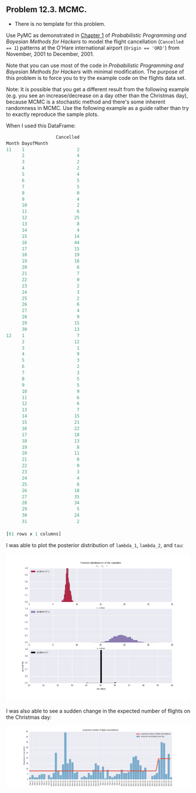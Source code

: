 ## Problem 12.3. MCMC.

- There is no template for this problem.

Use PyMC as demonstrated in
  [Chapter 1](http://nbviewer.ipython.org/github/CamDavidsonPilon/Probabilistic-Programming-and-Bayesian-Methods-for-Hackers/blob/master/Chapter1_Introduction/Chapter1.ipynb)
  of *Probabilistic Programming and Bayesian Methods for Hackers*
  to model the flight cancellation (`Cancelled == 1`) patterns
  at the O'Hare international airport (`Origin == 'ORD'`)
  from November, 2001 to December, 2001.

Note that you can use most of the code in *Probabilistic Programming and
  Bayesian Methods for Hackers* with minimal modification.
  The purpose of this problem is to force you to try the example code
  on the flights data set.

Note: It is possible that you get a different result from the
  following example (e.g. you see an increase/decrease on
  a day other than the Christmas day),
  because MCMC is a stochastic method and
  there's some inherent randomness in MCMC.
  Use the following example as a guide rather than
  try to exactly reproduce the sample plots.

When I used this DataFrame:

```python
                   Cancelled
Month DayofMonth           
11    1                    2
      2                    4
      3                    2
      4                    2
      5                    4
      6                    5
      7                    5
      8                    0
      9                    4
      10                   2
      11                   6
      12                  25
      13                   8
      14                   4
      15                  14
      16                  44
      17                  15
      18                  19
      19                  16
      20                   6
      21                   7
      22                   0
      23                   2
      24                   3
      25                   2
      26                   6
      27                   4
      28                   9
      29                  15
      30                  13
12    1                    7
      2                   12
      3                    1
      4                    9
      5                    3
      6                    2
      7                    3
      8                    5
      9                    5
      10                   9
      11                   6
      12                   6
      13                   7
      14                  15
      15                  21
      16                  22
      17                  18
      18                  13
      19                   8
      20                  11
      21                   0
      22                   0
      23                   3
      24                   4
      25                   6
      26                  18
      27                  35
      28                  34
      29                   5
      30                  24
      31                   2

[61 rows x 1 columns]
```

I was able to plot the posterior distribution of
  `lambda_1`, `lambda_2`, and `tau`:

<img src="images/posterior.png">

I was also able to see a sudden change in the expected
  number of flights on the Christmas day:

<img src="images/expected_cancelled.png">

